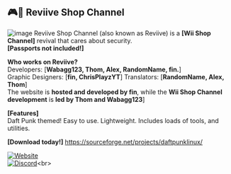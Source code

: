 ## 🎮🏪 Reviive Shop Channel</br>
![image](https://raw.githubusercontent.com/Reviive-Shop-Channel/.github/main/Screen_Recording_20240225_125439_Dolphin_Emulator-ezgif.com-video-to-gif-converter.gif)
Reviive Shop Channel (also known as Reviive) is a **[Wii Shop Channel]** revival that cares about security.</br> **[Passports not included!]**

**Who works on Reviive?**
</br>Developers: [**Wabagg123, Thom, Alex, RandomName, fin.**]</br>
Graphic Designers: [**fin, ChrisPlayzYT**]
Translators: [**RandomName, Alex, Thom**]</br>
The website is **hosted and developed by fin**, while the **Wii Shop Channel development** is **led by Thom and Wabagg123**]</br>

**[Features]**</br>
Daft Punk themed!
Easy to use.
Lightweight.
Includes loads of tools, and utilities.</br>

**[Download today!]**
https://sourceforge.net/projects/daftpunklinux/</br>

[![Website](https://tinyurl.com/bdffr5tr)](https://home.venith.net)<br>
[![Discord](https://tinyurl.com/3b9s4sz7)](https://gg.gg/venith_)<br>

